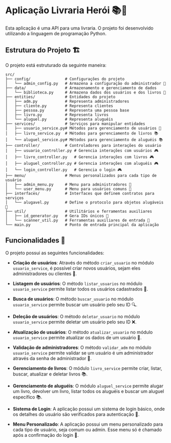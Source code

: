 # Aplicação Livraria Herói 📚🦸

Esta aplicação é uma API para uma livraria. O projeto foi desenvolvido utilizando a linguagem de programação Python.

## Estrutura do Projeto 🏗️

O projeto está estruturado da seguinte maneira:

```
src/
├── config/               # Configurações do projeto
│   └── admin_config.py   # Armazena a configuração do administrador 🔐
├── data/                 # Armazenamento e gerenciamento de dados
│   └── biblioteca.py     # Armazena dados dos usuários e dos livros 📖
├── entities/             # Entidades do projeto
│   ├── adm.py            # Representa administradores
│   ├── cliente.py        # Representa clientes
│   ├── pessoa.py         # Representa uma pessoa base
│   ├── livro.py          # Representa livros
│   └── aluguel.py        # Representa aluguéis
├── services/             # Serviços para manipular entidades
│   ├── usuario_service.py# Métodos para gerenciamento de usuários 👥
│   ├── livro_service.py  # Métodos para gerenciamento de livros 📚
│   └── aluguel_service.py# Métodos para gerenciamento de aluguéis 📚
├── controller/           # Controladores para interações do usuário
│   ├── usuario_controller.py # Gerencia interações com usuários 🎮
│   ├── livro_controller.py   # Gerencia interações com livros 🎮
│   ├── aluguel_controller.py # Gerencia interações com aluguéis 🎮
│   └── login_controller.py   # Gerencia o login 🎮
├── menu/                 # Menus personalizados para cada tipo de usuário
│   ├── admin_menu.py     # Menu para administradores 📜
│   └── user_menu.py      # Menu para usuários comuns 📜
├── interfaces/           # Interfaces que definem contratos para serviços
│   └── alugavel.py       # Define o protocolo para objetos alugáveis 📝
├── util/                 # Utilitários e ferramentas auxiliares
│   ├── id_generator.py   # Gera IDs únicos 🧰
│   └── scanner_util.py   # Ferramentas auxiliares de entrada 🧰
└── main.py               # Ponto de entrada principal da aplicação
```

## Funcionalidades 🚀

O projeto possui as seguintes funcionalidades:

- **Criação de usuários**: Através do método `criar_usuario` no módulo `usuario_service`, é possível criar novos usuários, sejam eles administradores ou clientes 👥.

- **Listagem de usuários**: O método `listar_usuarios` no módulo `usuario_service` permite listar todos os usuários cadastrados 👀.

- **Busca de usuários**: O método `buscar_usuario` no módulo `usuario_service` permite buscar um usuário pelo seu ID 🔍.

- **Deleção de usuários**: O método `deletar_usuario` no módulo `usuario_service` permite deletar um usuário pelo seu ID ❌.

- **Atualização de usuários**: O método `atualizar_usuario` no módulo `usuario_service` permite atualizar os dados de um usuário 🔄.

- **Validação de administradores**: O método `validar_adm` no módulo `usuario_service` permite validar se um usuário é um administrador através da senha de administrador 🔐.

- **Gerenciamento de livros**: O módulo `livro_service` permite criar, listar, buscar, atualizar e deletar livros 📚.

- **Gerenciamento de aluguéis**: O módulo `aluguel_service` permite alugar um livro, devolver um livro, listar todos os aluguéis e buscar um aluguel específico 📚.

- **Sistema de Login**: A aplicação possui um sistema de login básico, onde os detalhes do usuário são verificados para autenticação 🔐.

- **Menu Personalizado**: A aplicação possui um menu personalizado para cada tipo de usuário, seja comum ou admin. Esse menu só é chamado após a confirmação do login 📜.
